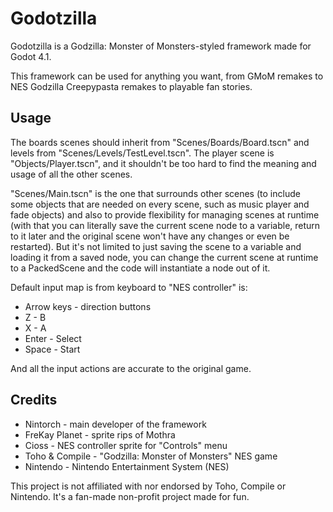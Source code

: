 # Godotzilla
Godotzilla is a Godzilla: Monster of Monsters-styled framework made for Godot 4.1.

This framework can be used for anything you want, from GMoM remakes to NES Godzilla Creepypasta remakes to playable fan stories.

## Usage
The boards scenes should inherit from "Scenes/Boards/Board.tscn" and levels from "Scenes/Levels/TestLevel.tscn".
The player scene is "Objects/Player.tscn", and it shouldn't be too hard to find the meaning and usage of all the other scenes.

"Scenes/Main.tscn" is the one that surrounds other scenes (to include some objects that are needed on every scene, such as music player and fade objects) and also to provide flexibility for managing scenes at runtime (with that you can literally save the current scene node to a variable, return to it later and the original scene won't have any changes or even be restarted). But it's not limited to just saving the scene to a variable and loading it from a saved node, you can change the current scene at runtime to a PackedScene and the code will instantiate a node out of it.

Default input map is from keyboard to "NES controller" is:
- Arrow keys - direction buttons
- Z - B
- X - A
- Enter - Select
- Space - Start

And all the input actions are accurate to the original game.

## Credits
- Nintorch - main developer of the framework
- FreKay Planet - sprite rips of Mothra
- Cioss - NES controller sprite for "Controls" menu
- Toho & Compile - "Godzilla: Monster of Monsters" NES game
- Nintendo - Nintendo Entertainment System (NES)

This project is not affiliated with nor endorsed by Toho, Compile or Nintendo. It's a fan-made non-profit project made for fun.
